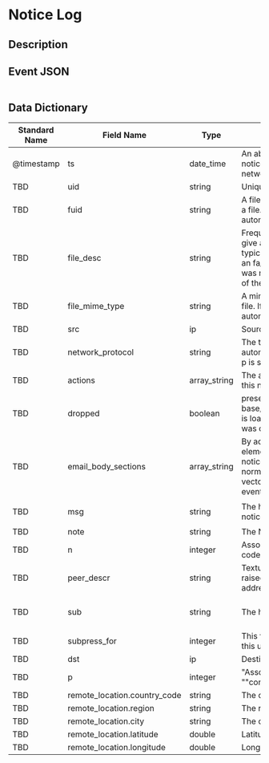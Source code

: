 # Notice Log

## Description

## Event JSON

```json
```

## Data Dictionary

|	        Standard Name       	|            Field Name             |       	    Type            	|   	    Description          	|	     Sample Value           	|
|	-------------------------------	|	-------------------------------	|	-------------------------------	|	-------------------------------	|	-------------------------------	|
|     @timestamp     |     ts   |   date_time   |   An absolute time indicating when the notice occurred, defaults to the current network time in epoch     |     `1300475167.096535`     |
|     TBD     |     uid     |     string     |     Unique ID for the connection.     |     `CHhAvVGS1DHFjwGM9`     |
|     TBD     |     fuid     |     string     |     A file unique ID if this notice is related to a file. If the f field is provided, this will be automatically filled out     |     ``     |
|     TBD     |     file_desc     |     string     |     Frequently files can be “described” to give a bit more context. This field will typically be automatically filled out from an fa_file record. For example, if a notice was related to a file over HTTP, the URL of the request would be shown     |     ``     |
|     TBD     |     file_mime_type     |     string     |     A mime type if the notice is related to a file. If the f field is provided, this will be automatically filled out     |     ``     |
|     TBD     |     src     |     ip     |     Source IP address |     `10.1.1.1`     |
|     TBD     |     network_protocol     |     string     |     The transport protocol. Filled automatically when either conn, iconn or p is specified     |     `tcp`     |
|     TBD     |     actions     |     array_string     |     The actions which have been applied to this notice.   |    `Notice::ACTION_LOG`    |
|     TBD     |     dropped     |     boolean     |          present if base/frameworks/notice/actions/drop.bro is loaded Indicate if the $src IP address was dropped and denied network access.   |   `false`  |
|     TBD     |     email_body_sections     |     array_string     |     By adding chunks of text into this element, other scripts can expand on notices that are being emailed. The normal way to add text is to extend the vector by handling the Notice::notice event and modifying the notice in place     |     ``     |
|     TBD     |     msg     |     string     |     The human readable message for the notice.   |   `8.8.8.8 scanned at least 27 unique hosts on port 8181/tcp in 4m55s`    |
|     TBD     |     note     |     string     |     The Notice::Type of the notice.   | `SSL::Certificate_Expires_Soon` |
|     TBD     |     n     |     integer     |     Associated count, or perhaps a status code     |     ``     |
|     TBD     |     peer_descr     |     string     |     Textual description for the peer that raised this notice, including name, host address and port.   |  `ens192-7`  |
|     TBD     |     sub     |     string     |     The human readable sub-message.   |  `Sampled servers: 1.213.145.151, 1.213.145.151, 1.213.145.151, 1.213.145.151, 1.213.145.151`    |
|     TBD     |     subpress_for     |     integer     |     This field indicates the length of time that this unique notice should be suppressed.   |  `3600`  |
|     TBD     |     dst     |     ip     |     Destination address     |     ``     |
|     TBD     |     p     |     integer     |     "Associated port, if we don’t have a ""conn_id"".   |   ``  |
|     TBD     |     remote_location.country_code     |     string     |     The country code     |     ``     |
|     TBD     |     remote_location.region     |     string     |     The region     |     ``     |
|     TBD     |     remote_location.city     |     string     |     The city     |     ``     |
|     TBD     |     remote_location.latitude|double|Latitude     |     ``     |
|     TBD     |     remote_location.longitude|double|Longitude     |     ``     |